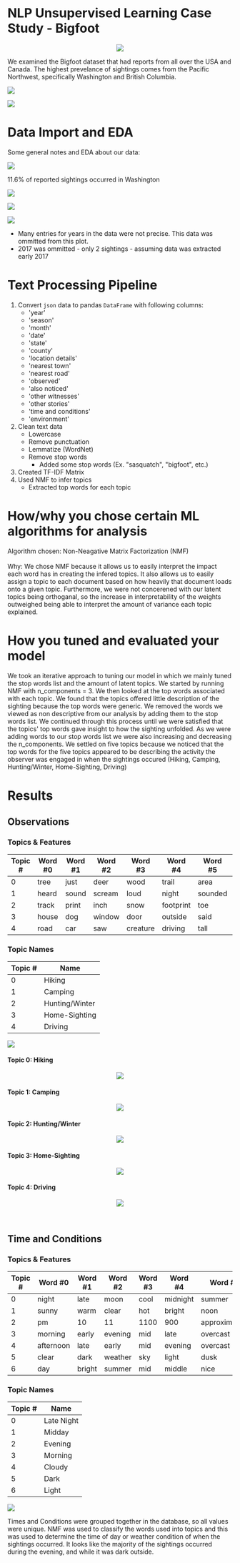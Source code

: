 
# NLP Unsupervised Learning Case Study - Bigfoot
<p align="center">
   <img src="/images/Bigfoot_Harry.gif">
</p>

We examined the Bigfoot dataset that had reports from all over the USA and Canada. The highest prevelance of sightings comes from the Pacific Northwest, specifically Washington and British Columbia. 

![](/images/sighting_map.png)

![](/images/sighting_map_canada.png)


# Data Import and EDA

Some general notes and EDA about our data:

![](/images/Top_States_sightings_bar.png)

11.6% of reported sightings occurred in Washington

![](/images/Top_Months_sightings_bar.png)


![](/images/Top_Canada_Sightings.png)


![](/images/Top_Years_sightings_line.png)

* Many entries for years in the data were not precise. This data was ommitted from this plot.
* 2017 was ommitted - only 2 sightings - assuming data was extracted early 2017

# Text Processing Pipeline
1. Convert `json` data to pandas `DataFrame` with following columns:
    * 'year'
    * 'season'
    * 'month'
    * 'date'
    * 'state'
    * 'county'
    * 'location details'
    * 'nearest town'
    * 'nearest road'
    * 'observed'
    * 'also noticed'
    * 'other witnesses'
    * 'other stories'
    * 'time and conditions'
    * 'environment'
1. Clean text data
    * Lowercase
    * Remove punctuation
    * Lemmatize (WordNet)
    * Remove stop words
        * Added some stop words (Ex. "sasquatch", "bigfoot", etc.)
1. Created TF-IDF Matrix
1. Used NMF to infer topics
    * Extracted top words for each topic 



# How/why you chose certain ML algorithms for analysis
Algorithm chosen: Non-Neagative Matrix Factorization (NMF)<br><br>
Why: We chose NMF because it allows us to easily interpret the impact each word has in creating the infered topics. It also allows us to easily assign a topic to each document based on how heavily that document loads onto a given topic. Furthermore, we were not concerened with our latent topics being orthoganal, so the increase in interpretability of the weights outweighed being able to interpret the amount of variance each topic explained. 
        

# How you tuned and evaluated your model
We took an iterative approach to tuning our model in which we mainly tuned the stop words list and the amount of latent topics. We started by running NMF with n_components = 3. We then looked at the top words associated with each topic. We found that the topics offered little description of the sighting because the top words were generic. We removed the words we viewed as non descriptive from our analysis by adding them to the stop words list. We continued through this process until we were satisfied that the topics' top words gave insight to how the sighting unfolded. As we were adding words to our stop words list we were also increasing and decreasing the n_components. We settled on five topics because we noticed that the top words for the five topics appeared to be describing the activity the observer was engaged in when the sightings occured (Hiking, Camping, Hunting/Winter, Home-Sighting, Driving)

# Results

## Observations

### Topics & Features

|   Topic # | Word #0   | Word #1   | Word #2   | Word #3   | Word #4   | Word #5   | Word #6   | Word #7   | Word #8   | Word #9   |
|-----------|-----------|-----------|-----------|-----------|-----------|-----------|-----------|-----------|-----------|-----------|
|         0 | tree      | just      | deer      | wood      | trail     | area      | river     | friend    | got       | bear      |
|         1 | heard     | sound     | scream    | loud      | night     | sounded   | tent      | noise     | howl      | animal    |
|         2 | track     | print     | inch      | snow      | footprint | toe       | picture   | trail     | area      | size      |
|         3 | house     | dog       | window    | door      | outside   | said      | night     | went      | ran       | home      |
|         4 | road      | car       | saw       | creature  | driving   | tall      | hair      | arm       | highway   | dark      |


### Topic Names
|   Topic # | Name   |
|-----------|-----------|
|         0 | Hiking      |
|         1 | Camping     |
|         2 | Hunting/Winter     |
|         3 | Home-Sighting     | 
|         4 | Driving      |


![](/images/Observations.png)

#### Topic 0: Hiking
<p align="center">
   <img src="/images/wordcloud_topic0.png">
</p>

#### Topic 1: Camping
<p align="center">
   <img src="/images/wordcloud_topic1.png">
</p>

#### Topic 2: Hunting/Winter
<p align="center">
   <img src="/images/wordcloud_topic2.png">
</p>

#### Topic 3: Home-Sighting
<p align="center">
   <img src="/images/wordcloud_topic3.png">
</p>

#### Topic 4: Driving
<p align="center">
   <img src="/images/wordcloud_topic4.png">
</p>

<br>

## Time and Conditions

### Topics & Features

|   Topic # | Word #0   | Word #1   | Word #2   | Word #3   | Word #4   | Word #5       | Word #6   | Word #7   |
|-----------|-----------|-----------|-----------|-----------|-----------|---------------|-----------|-----------|
|         0 | night     | late      | moon      | cool      | midnight  | summer        | 11pm      | clear     |
|         1 | sunny     | warm      | clear     | hot       | bright    | noon          | degree    | cloud     |
|         2 | pm        | 10        | 11        | 1100      | 900       | approximately | 400       | 800       |
|         3 | morning   | early     | evening   | mid       | late      | overcast      | sun       | cold      |
|         4 | afternoon | late      | early     | mid       | evening   | overcast      | cloudy    | 200       |
|         5 | clear     | dark      | weather   | sky       | light     | dusk          | moon      | evening   |
|         6 | day       | bright    | summer    | mid       | middle    | nice          | noon      | sun       |

### Topic Names

|   Topic # | Name      |
|-----------|-----------|
|         0 | Late Night|
|         1 | Midday    |
|         2 | Evening   |
|         3 | Morning   | 
|         4 | Cloudy    |
|         5 | Dark      |
|         6 | Light     |

![](/images/TimeConditions.png)

Times and Conditions were grouped together in the database, so all values were unique. NMF was used to classify the words used into topics and this was used to determine the time of day or weather condition of when the sightings occurred. It looks like the majority of the sightings occurred during the evening, and while it was dark outside.
